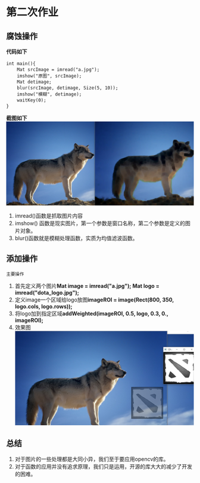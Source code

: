 # 第二次作业
##  **腐蚀操作**

**代码如下**

    int main(){
        Mat srcImage = imread("a.jpg");
        imshow("原图", srcImage);
        Mat detimage;
        blur(srcImage, detimage, Size(5, 10));
        imshow("模糊", detimage);
        waitKey(0);
    }

**截图如下**
![](image/1.jpg)
1. imread()函数是抓取图片内容
2. imshow() 函数是现实图片，第一个参数是窗口名称，第二个参数是定义的图片对象。
3. blur()函数就是模糊处理函数，实质为均值滤波函数。

## **添加操作**
`主要操作`
1. 首先定义两个图片**Mat image = imread("a.jpg");
	Mat logo = imread("dota_logo.jpg");**
2. 定义image一个区域给logo放图**imageROI = image(Rect(800, 350, logo.cols, logo.rows));**
3. 将logo加到指定区域**addWeighted(imageROI, 0.5, logo, 0.3, 0., imageROI);**
4. 效果图![](image/2.jpg)

## 总结
1. 对于图片的一些处理都是大同小异，我们至于要应用opencv的库。
2. 对于函数的应用并没有追求原理，我们只是运用，开源的库大大的减少了开发的困难。